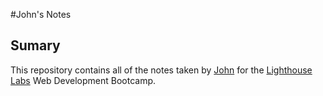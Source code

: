 #John's Notes

## Sumary

This repository contains all of the notes taken by [John](https://github.com/EagerBeaver98) for the [Lighthouse Labs](lighthouselabs.ca) Web Development Bootcamp.
